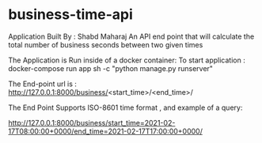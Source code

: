 # business-time-api
Application Built By : Shabd Maharaj 
An API end point that will calculate the total number of business seconds between two given times

The Application is Run inside of a docker container:
To start application : docker-compose run app sh -c "python manage.py runserver"

The End-point url is :
http://127.0.0.1:8000/business/<start_time>/<end_time>/

The End Point Supports ISO-8601 time format , and example of a query:

http://127.0.0.1:8000/business/start_time=2021-02-17T08:00:00+0000/end_time=2021-02-17T17:00:00+0000/
